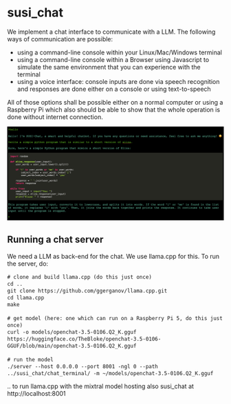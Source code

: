 # susi_chat

We implement a chat interface to communicate with a LLM. The following ways of communication are possible:

- using a command-line console within your Linux/Mac/Windows terminal
- using a command-line console within a Browser using Javascript to simulate the same environment that you can experience with the terminal
- using a voice interface: console inputs are done via speech recognition and responses are done either on a console or using text-to-speech

All of those options shall be possible either on a normal computer or using a Raspberry Pi
which also should be able to show that the whole operation is done without internet connection.

![SUSI terminal example](chat_terminal/img/chat_terminal.png)

## Running a chat server

We need a LLM as back-end for the chat. We use llama.cpp for this. To run the server, do:

```
# clone and build llama.cpp (do this just once)
cd ..
git clone https://github.com/ggerganov/llama.cpp.git
cd llama.cpp
make

# get model (here: one which can run on a Raspberry Pi 5, do this just once)
curl -o models/openchat-3.5-0106.Q2_K.gguf https://huggingface.co/TheBloke/openchat-3.5-0106-GGUF/blob/main/openchat-3.5-0106.Q2_K.gguf

# run the model
./server --host 0.0.0.0 --port 8001 -ngl 0 --path ../susi_chat/chat_terminal/ -m ~/models/openchat-3.5-0106.Q2_K.gguf
```

.. to run llama.cpp with the mixtral model hosting also susi_chat at http://localhost:8001

